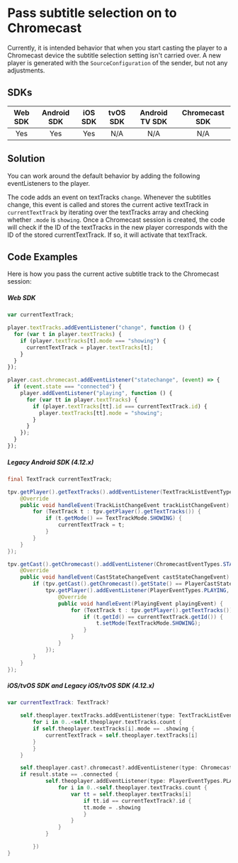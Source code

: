 # Pass subtitle selection on to Chromecast

Currently, it is intended behavior that when you start casting the player to a Chromecast device the subtitle selection setting isn't carried over. A new player is generated with the `SourceConfiguration` of the sender, but not any adjustments.

## SDKs

| Web SDK | Android SDK | iOS SDK | tvOS SDK | Android TV SDK | Chromecast SDK |
| :-----: | :---------: | :-----: | :------: | :------------: | :------------: |
|   Yes   |     Yes     |   Yes   |   N/A    |      N/A       |      N/A       |

## Solution

You can work around the default behavior by adding the following eventListeners to the player.

The code adds an event on textTracks `change`. Whenever the subtitles change, this event is called and stores the current active textTrack in `currentTextTrack` by iterating over the textTracks array and checking whether `.mode` is `showing`. Once a Chromecast session is created, the code will check if the ID of the textTracks in the new player corresponds with the ID of the stored currentTextTrack. If so, it will activate that textTrack.

## Code Examples

Here is how you pass the current active subtitle track to the Chromecast session:

##### Web SDK

```js
var currentTextTrack;

player.textTracks.addEventListener("change", function () {
  for (var t in player.textTracks) {
    if (player.textTracks[t].mode === "showing") {
      currentTextTrack = player.textTracks[t];
    }
  }
});

player.cast.chromecast.addEventListener("statechange", (event) => {
  if (event.state === "connected") {
    player.addEventListener("playing", function () {
      for (var tt in player.textTracks) {
        if (player.textTracks[tt].id === currentTextTrack.id) {
          player.textTracks[tt].mode = "showing";
        }
      }
    });
  }
});
```

##### Legacy Android SDK (4.12.x)

```java
final TextTrack currentTextTrack;

tpv.getPlayer().getTextTracks().addEventListener(TextTrackListEventTypes.TRACKLISTCHANGE, new EventListener<TrackListChangeEvent>() {
    @Override
    public void handleEvent(TrackListChangeEvent trackListChangeEvent) {
        for (TextTrack t : tpv.getPlayer().getTextTracks()) {
            if (t.getMode() == TextTrackMode.SHOWING) {
                currentTextTrack = t;
            }
        }
    }
});

tpv.getCast().getChromecast().addEventListener(ChromecastEventTypes.STATECHANGE, new EventListener<CastStateChangeEvent>() {
    @Override
    public void handleEvent(CastStateChangeEvent castStateChangeEvent) {
        if (tpv.getCast().getChromecast().getState() == PlayerCastState.CONNECTED) {
            tpv.getPlayer().addEventListener(PlayerEventTypes.PLAYING, new EventListener<PlayingEvent>() {
                @Override
                public void handleEvent(PlayingEvent playingEvent) {
                    for (TextTrack t : tpv.getPlayer().getTextTracks()) {
                        if (t.getId() == currentTextTrack.getId()) {
                            t.setMode(TextTrackMode.SHOWING);
                        }
                    }
                }
            });
        }
    }
});
```


##### iOS/tvOS SDK and Legacy iOS/tvOS SDK (4.12.x)


```swift
var currentTextTrack: TextTrack?

    self.theoplayer.textTracks.addEventListener(type: TextTrackListEventTypes.CHANGE) { (result) in
        for i in 0..<self.theoplayer.textTracks.count {
        if self.theoplayer.textTracks[i].mode == .showing {
            currentTextTrack = self.theoplayer.textTracks[i]
        }
        }
    }

    self.theoplayer.cast?.chromecast?.addEventListener(type: ChromecastEventTypes.STATE_CHANGE, listener: { (result) in
    if result.state == .connected {
            self.theoplayer.addEventListener(type: PlayerEventTypes.PLAYING) { (result) in
                for i in 0..<self.theoplayer.textTracks.count {
                    var tt = self.theoplayer.textTracks[i]
                        if tt.id == currentTextTrack?.id {
                        tt.mode = .showing
                        }
                    }
                }
            }

        })
}
```
